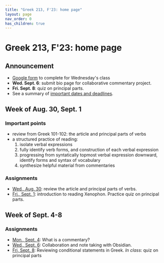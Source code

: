 ```yaml
---
title: "Greek 213, F'23: home page"
layout: page
nav_order: 0
has_children: true
---
```


# Greek 213, F'23: home page


## Announcement

- [Google form](https://forms.gle/wAi9oZjsK8xTeK2b6) to complete for Wednesday's class 
- **Wed. Sept. 6**: submit bio page for collaborative commentary project.
- **Fri. Sept. 8**: quiz on principal parts.
- See a summary of [important dates and deadlines](./deadlines/).



## Week of Aug. 30, Sept. 1

### Important points

- review from Greek 101-102: the article and principal parts of verbs
- a structured practice of reading:
    1. isolate verbal expressions
    1. fully identify verb forms, and construction of each verbal expression
    1. progressing from syntatically topmost verbal expression downward, identify forms and syntax of vocabulary
    1. synthesize helpful material from commentaries

### Assignments

- [Wed., Aug. 30](./classes/intro/): review the article and principal parts of verbs.
- [Fri., Sept. 1](./classes/a_practice/): introduction to reading Xenophon.  Practice quiz on principal parts.


## Week of Sept. 4-8

### Assignments

- [Mon., Sept. 4](./classes/commentaries/): What is a commentary? 
- [Wed., Sept. 6](./classes/taking-notes/): Collaboration and note taking with Obsidian.
- [Fri, Sept. 8](./classes/conditions/): Reviewing conditional statements in Greek. *In class*: quiz on principal parts



